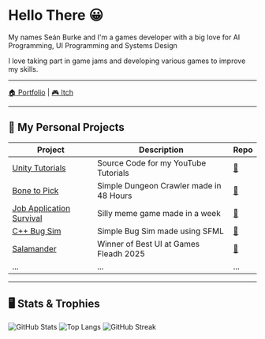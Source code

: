 # Hello There 😀

My names Seán Burke and I'm a games developer with a big love for AI Programming, UI Programming and Systems Design

I love taking part in game jams and developing various games to improve my skills.

---

[🏠 Portfolio](https://www.seanburkedev.ie) | [🎮 Itch](https://massivemeltmedia.itch.io/)

---

## 🔭 My Personal Projects

| Project | Description | Repo |
|--------|-------------|------|
| [Unity Tutorials](https://www.youtube.com/@MassiveMeltMedia) | Source Code for my YouTube Tutorials | [🔗](https://github.com/SBUplakankus/Unity-Tutorials) |
| [Bone to Pick](https://massivemeltmedia.itch.io/bone-to-pick) | Simple Dungeon Crawler made in 48 Hours | [🔗](https://github.com/SBUplakankus/KJ25-Bone-To-Pick) |
| [Job Application Survival](https://massivemeltmedia.itch.io/job-application-survival) | Silly meme game made in a week | [🔗](https://github.com/SBUplakankus/Job-Application-Survival) |
| [C++ Bug Sim](https://github.com/SBUplakankus/SB_BugSim_CPP) | Simple Bug Sim made using SFML | [🔗](https://github.com/SBUplakankus/SB_BugSim_CPP) |
| [Salamander](https://massivemeltmedia.itch.io/salamander) | Winner of Best UI at Games Fleadh 2025 | [🔗](https://github.com/SBUplakankus/GF25-Salamander) |
| ... | ... | ... |

---

## 🖥 Stats & Trophies

![GitHub Stats](https://github-readme-stats.vercel.app/api?username=SBUplakankus&show_icons=true)
![Top Langs](https://github-readme-stats.vercel.app/api/top-langs/?username=SBUplakankus&layout=compact)
![GitHub Streak](https://github-readme-streak-stats.herokuapp.com/?user=SBUplakankus)
